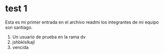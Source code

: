 # test 1

Esta es mi primer entrada en el archivo readmi los integrantes de mi equipo son santiago.
1. Un usuario de prueba en la rama dv
2. jshbklslkajl
3. vencida
